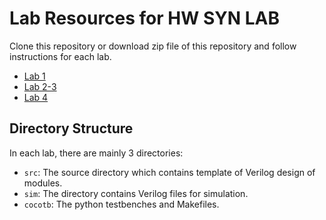 # Lab Resources for HW SYN LAB

Clone this repository or download zip file of this repository and follow instructions for each lab.

- [Lab 1](https://github.com/2110363-HW-SYN-LAB/lab/tree/main/Lab1)
- [Lab 2-3](https://github.com/2110363-HW-SYN-LAB/lab/tree/main/Lab2-3)
- [Lab 4](https://github.com/2110363-HW-SYN-LAB/lab/tree/main/Lab4)

## Directory Structure

In each lab, there are mainly 3 directories:

- `src`: The source directory which contains template of Verilog design of modules.
- `sim`: The directory contains Verilog files for simulation.
- `cocotb`: The python testbenches and Makefiles.
